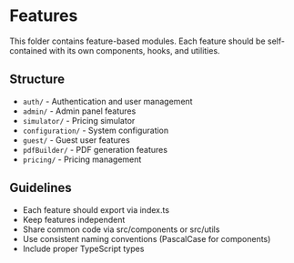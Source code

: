 # Features

This folder contains feature-based modules. Each feature should be self-contained with its own components, hooks, and utilities.

## Structure
- `auth/` - Authentication and user management
- `admin/` - Admin panel features
- `simulator/` - Pricing simulator
- `configuration/` - System configuration
- `guest/` - Guest user features
- `pdfBuilder/` - PDF generation features
- `pricing/` - Pricing management

## Guidelines
- Each feature should export via index.ts
- Keep features independent
- Share common code via src/components or src/utils
- Use consistent naming conventions (PascalCase for components)
- Include proper TypeScript types
